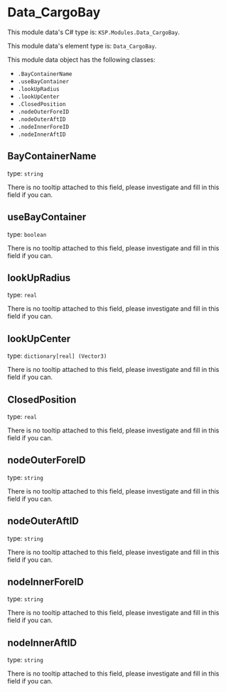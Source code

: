 # Data_CargoBay

This module data's C# type is: `KSP.Modules.Data_CargoBay`.

This module data's element type is: `Data_CargoBay`.

This module data object has the following classes:

- `.BayContainerName`
- `.useBayContainer`
- `.lookUpRadius`
- `.lookUpCenter`
- `.ClosedPosition`
- `.nodeOuterForeID`
- `.nodeOuterAftID`
- `.nodeInnerForeID`
- `.nodeInnerAftID`

## BayContainerName

type: `string`

There is no tooltip attached to this field, please investigate and fill in this field if you can.

## useBayContainer

type: `boolean`

There is no tooltip attached to this field, please investigate and fill in this field if you can.

## lookUpRadius

type: `real`

There is no tooltip attached to this field, please investigate and fill in this field if you can.

## lookUpCenter

type: `dictionary[real] (Vector3)`

There is no tooltip attached to this field, please investigate and fill in this field if you can.

## ClosedPosition

type: `real`

There is no tooltip attached to this field, please investigate and fill in this field if you can.

## nodeOuterForeID

type: `string`

There is no tooltip attached to this field, please investigate and fill in this field if you can.

## nodeOuterAftID

type: `string`

There is no tooltip attached to this field, please investigate and fill in this field if you can.

## nodeInnerForeID

type: `string`

There is no tooltip attached to this field, please investigate and fill in this field if you can.

## nodeInnerAftID

type: `string`

There is no tooltip attached to this field, please investigate and fill in this field if you can.

